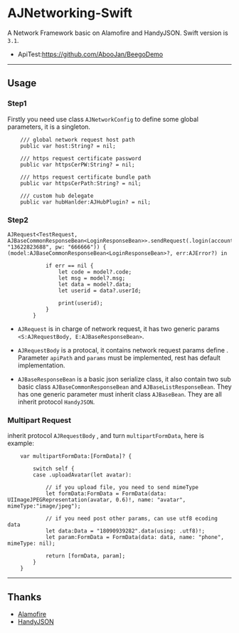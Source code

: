 # AJNetworking-Swift
A Network Framework basic on Alamofire and HandyJSON.
Swift version is `3.1`.


* ApiTest:https://github.com/AbooJan/BeegoDemo

---
## Usage

### Step1
Firstly you need use class `AJNetworkConfig` to define some global parameters, it is a singleton.

```
    /// global network request host path
    public var host:String? = nil;

    /// https request certificate password
    public var httpsCerPW:String? = nil;

    /// https request certificate bundle path
    public var httpsCerPath:String? = nil;

    /// custom hub delegate
    public var hubHanlder:AJHubPlugin? = nil;
```

### Step2
```
AJRequest<TestRequest, AJBaseCommonResponseBean<LoginResponseBean>>.sendRequest(.login(account: "13622823688", pw: "666666")) { (model:AJBaseCommonResponseBean<LoginResponseBean>?, err:AJError?) in
            
            if err == nil {
                let code = model?.code;
                let msg = model?.msg;
                let data = model?.data;
                let userid = data?.userId;
                
                print(userid);
            }
        }
```

* `AJRequest`  is in charge of network request, it has two generic params `<S:AJRequestBody, E:AJBaseResponseBean>`.

* `AJRequestBody`  is a protocal, it contains network request  params define . Parameter `apiPath` and `params` must be implemented, rest has default implementation.

* `AJBaseResponseBean` is a basic json serialize class, it also contain two sub basic class `AJBaseCommonResponseBean` and `AJBaseListResponseBean`. They has one generic parameter must inherit class `AJBaseBean`. They are all inherit protocol `HandyJSON`.


### Multipart Request
inherit protocol `AJRequestBody` , and turn `multipartFormData`, here is example:
```
    var multipartFormData:[FormData]? {
        
        switch self {
        case .uploadAvatar(let avatar):
            
            // if you upload file, you need to send mimeType
            let formData:FormData = FormData(data: UIImageJPEGRepresentation(avatar, 0.6)!, name: "avatar", mimeType:"image/jpeg");
            
            // if you need post other params, can use utf8 ecoding data
            let data:Data = "18090939282".data(using: .utf8)!;
            let param:FormData = FormData(data: data, name: "phone", mimeType: nil);
            
            return [formData, param];
        }
    }
```

---
## Thanks

* [Alamofire](https://github.com/Alamofire/Alamofire) 
* [HandyJSON](https://github.com/alibaba/HandyJSON)    

